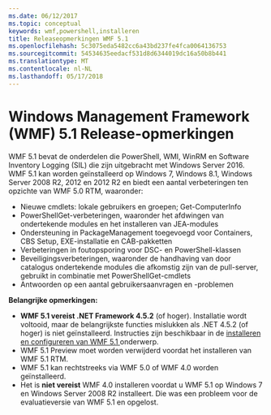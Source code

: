 ```yaml
---
ms.date: 06/12/2017
ms.topic: conceptual
keywords: wmf,powershell,installeren
title: Releaseopmerkingen WMF 5.1
ms.openlocfilehash: 5c3075eda5482cc6a43bd237fe4fca0064136753
ms.sourcegitcommit: 54534635eedacf531d8d6344019dc16a50b8b441
ms.translationtype: MT
ms.contentlocale: nl-NL
ms.lasthandoff: 05/17/2018
---
```

# <a name="windows-management-framework-wmf-51-release-notes"></a>Windows Management Framework (WMF) 5.1 Release-opmerkingen #

WMF 5.1 bevat de onderdelen die PowerShell, WMI, WinRM en Software Inventory Logging (SIL) die zijn uitgebracht met Windows Server 2016.
WMF 5.1 kan worden geïnstalleerd op Windows 7, Windows 8.1, Windows Server 2008 R2, 2012 en 2012 R2 en biedt een aantal verbeteringen ten opzichte van WMF 5.0 RTM, waaronder:

- Nieuwe cmdlets: lokale gebruikers en groepen; Get-ComputerInfo
- PowerShellGet-verbeteringen, waaronder het afdwingen van ondertekende modules en het installeren van JEA-modules
- Ondersteuning in PackageManagement toegevoegd voor Containers, CBS Setup, EXE-installatie en CAB-pakketten
- Verbeteringen in foutopsporing voor DSC- en PowerShell-klassen
- Beveiligingsverbeteringen, waaronder de handhaving van door catalogus ondertekende modules die afkomstig zijn van de pull-server, gebruikt in combinatie met PowerShellGet-cmdlets
- Antwoorden op een aantal gebruikersaanvragen en -problemen

**Belangrijke opmerkingen:**

- **WMF 5.1 vereist .NET Framework 4.5.2** (of hoger). Installatie wordt voltooid, maar de belangrijkste functies mislukken als .NET 4.5.2 (of hoger) is niet geïnstalleerd. Instructies zijn beschikbaar in de [installeren en configureren van WMF 5.1 ](https://msdn.microsoft.com/powershell/wmf/5.1/install-configure) onderwerp.
- WMF 5.1 Preview moet worden verwijderd voordat het installeren van WMF 5.1 RTM.
- WMF 5.1 kan rechtstreeks via WMF 5.0 of WMF 4.0 worden geïnstalleerd.
- Het is __niet vereist__ WMF 4.0 installeren voordat u WMF 5.1 op Windows 7 en Windows Server 2008 R2 installeert. Die was een probleem voor de evaluatieversie van WMF 5.1 en opgelost.
